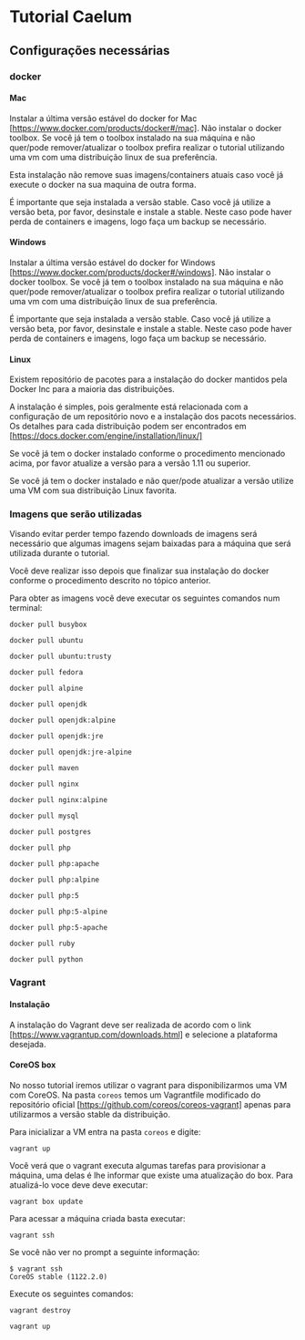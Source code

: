 # Tutorial Caelum 

## Configurações necessárias

### docker

#### Mac

Instalar a última versão estável do docker for Mac [https://www.docker.com/products/docker#/mac]. Não instalar o docker toolbox. Se você já tem o toolbox instalado na sua máquina e não quer/pode remover/atualizar o toolbox prefira realizar o tutorial utilizando uma vm com uma distribuição linux de sua preferência.

Esta instalação não remove suas imagens/containers atuais caso você já execute o docker na sua maquina de outra forma.

É importante que seja instalada a versão stable. Caso você já utilize a versão beta, por favor, desinstale e instale a stable. Neste caso pode haver perda de containers e imagens, logo faça um backup se necessário.

#### Windows

Instalar a última versão estável do docker for Windows [https://www.docker.com/products/docker#/windows]. Não instalar o docker toolbox. Se você já tem o toolbox instalado na sua máquina e não quer/pode remover/atualizar o toolbox prefira realizar o tutorial utilizando uma vm com uma distribuição linux de sua preferência.

É importante que seja instalada a versão stable. Caso você já utilize a versão beta, por favor, desinstale e instale a stable. Neste caso pode haver perda de containers e imagens, logo faça um backup se necessário.

#### Linux

Existem repositório de pacotes para a instalação do docker mantidos pela Docker Inc para a maioria das distribuições.

A instalação é simples, pois geralmente está relacionada com a configuração de um repositório novo e a instalação dos pacots necessários. Os detalhes para cada distribuição podem ser encontrados em [https://docs.docker.com/engine/installation/linux/]

Se você já tem o docker instalado conforme o procedimento mencionado acima, por favor atualize a versão para a versão 1.11 ou superior.

Se você já tem o docker instalado e não quer/pode atualizar a versão utilize uma VM com sua distribuição Linux favorita.

### Imagens que serão utilizadas

Visando evitar perder tempo fazendo downloads de imagens será necessário que algumas imagens sejam baixadas para a máquina que será utilizada durante o tutorial.

Você deve realizar isso depois que finalizar sua instalação do docker conforme o procedimento descrito no tópico anterior.

Para obter as imagens você deve executar os seguintes comandos num terminal:

```
docker pull busybox
```
```
docker pull ubuntu
```
```
docker pull ubuntu:trusty
```
```
docker pull fedora
```
```
docker pull alpine
```
```
docker pull openjdk
```
```
docker pull openjdk:alpine
```
```
docker pull openjdk:jre
```
```
docker pull openjdk:jre-alpine
```
```
docker pull maven
```
```
docker pull nginx
```
```
docker pull nginx:alpine
```
```
docker pull mysql
```
```
docker pull postgres
```
```
docker pull php
```
```
docker pull php:apache
```
```
docker pull php:alpine
```
```
docker pull php:5
```
```
docker pull php:5-alpine
```
```
docker pull php:5-apache
```
```
docker pull ruby
```
```
docker pull python
```


### Vagrant

#### Instalação

A instalação do Vagrant deve ser realizada de acordo com o link [https://www.vagrantup.com/downloads.html] e selecione a plataforma desejada.

#### CoreOS box

No nosso tutorial iremos utilizar o vagrant para disponibilizarmos uma VM com CoreOS. Na pasta `coreos` temos um Vagrantfile modificado do repositório oficial [https://github.com/coreos/coreos-vagrant] apenas para utilizarmos a versão stable da distribuição.

Para inicializar a VM entra na pasta `coreos` e digite:

```
vagrant up
```

Você verá que o vagrant executa algumas tarefas para provisionar a máquina, uma delas é lhe informar que existe uma atualização do box. Para atualizá-lo voce deve deve executar:

```
vagrant box update
```

Para acessar a máquina criada basta executar:
```
vagrant ssh
```

Se você não ver no prompt a seguinte informação:
```
$ vagrant ssh
CoreOS stable (1122.2.0)
```

Execute os seguintes comandos:
```
vagrant destroy
```
```
vagrant up
```

